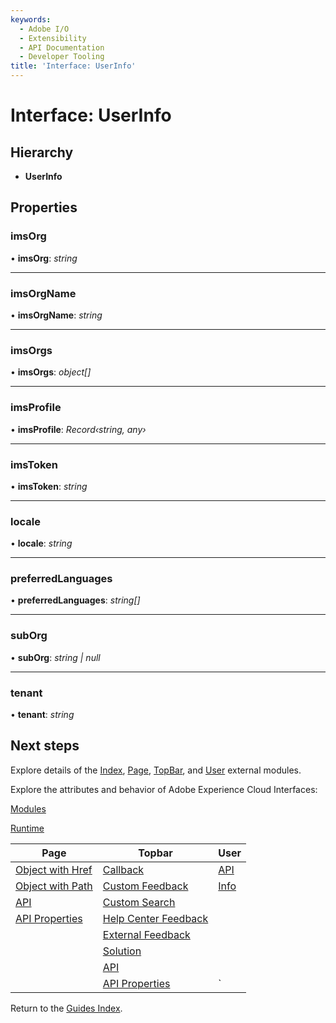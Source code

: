 ```yaml
---
keywords:
  - Adobe I/O
  - Extensibility
  - API Documentation
  - Developer Tooling
title: 'Interface: UserInfo'
---
```


# Interface: UserInfo

## Hierarchy

* **UserInfo**

## Properties

### imsOrg

• **imsOrg**: *string*

___

### imsOrgName

• **imsOrgName**: *string*

___

### imsOrgs

• **imsOrgs**: *object[]*

___

### imsProfile

• **imsProfile**: *Record‹string, any›*

___

### imsToken

• **imsToken**: *string*

___

### locale

• **locale**: *string*

___

### preferredLanguages

• **preferredLanguages**: *string[]*

___

### subOrg

• **subOrg**: *string | null*

___

### tenant

• **tenant**: *string*

## Next steps

Explore details of the [Index](../modules/index.md), [Page](../modules/page.md), [TopBar](../modules/topbar.md), and [User](../modules/user.md) external modules.

Explore the attributes and behavior of Adobe Experience Cloud Interfaces:

[Modules](modules.md)

[Runtime](runtime.md)

| Page                                        | Topbar                                                     | User                     |
| ------------------------------------------- | ---------------------------------------------------------- | ------------------------ |
| [Object with Href](page.objectwithhref.md)  | [Callback](topbar.callback.md)                             | [API](user.userapi.md)   |
| [Object with Path](page.objectwithpath.md)  | [Custom Feedback](topbar.customfeedbackconfig.md)          | [Info](user.userinfo.md) |
| [API](page.pageapi.md)                      | [Custom Search](topbar.customsearchconfig.md)              |                          |
| [API Properties](page.pageapiproperties.md) | [Help Center Feedback](topbar.helpcenterfeedbackconfig.md) |                          |
|                                             | [External Feedback](topbar.externalfeedbackconfig.md)      |                          |
|                                             | [Solution](topbar.solution.md)                             |                          |
|                                             | [API](topbar.topbarapi.md)                                 |                          |
|                                             | [API Properties](topbar.topbarapiproperties.md)            | `                        |

Return to the [Guides Index](../../../guides_index.md).
